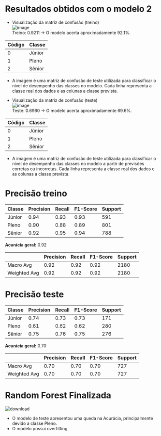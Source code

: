# **Resultados obtidos com o modelo 2**    
- Visualização da matriz de confusão (treino)     
![image](https://github.com/user-attachments/assets/8d24d3b9-b520-4d34-815c-019d6c8f0984)   
Treino: 0.9211 -> O modelo acerta aproximadamente 92.1%.     

| Código | Classe  |
|--------|---------|
| 0      | Júnior  |
| 1      | Pleno   |
| 2      | Sênior  |

- A imagem é uma matriz de confusão de teste utilizada para classificar o nível de desempenho das classes no modelo. Cada linha representa a classe real dos dados e as colunas a classe prevista.

- Visualização da matriz de confusão (teste)    
![image](https://github.com/user-attachments/assets/207b447f-371c-4741-9a57-0f777c19451c)    
Teste: 0.6960 -> O modelo acerta aproximadamente 69.6%.

| Código | Classe  |
|--------|---------|
| 0      | Júnior  |
| 1      | Pleno   |
| 2      | Sênior  |

- A imagem é uma matriz de confusão de teste utilizada para classificar o nível de desempenho das classes no modelo a partir de previsões corretas ou incorretas. Cada linha representa a classe real dos dados e as colunas a classe prevista.

# **Precisão treino**       

| Classe  | Precision | Recall | F1-Score | Support |
|---------|-----------|--------|----------|---------|
| Júnior  | 0.94      | 0.93   | 0.93     | 591     |
| Pleno   | 0.90      | 0.88   | 0.89     | 801     |
| Sênior  | 0.92      | 0.95   | 0.94     | 788     |    

**Acurácia geral:** 0.92 

|             | Precision | Recall | F1-Score | Support |
|-------------|-----------|--------|----------|---------|
| Macro Avg   | 0.92      | 0.92   | 0.92     | 2180    |
| Weighted Avg| 0.92      | 0.92   | 0.92     | 2180    |

# **Precisão teste**  

| Classe  | Precision | Recall | F1-Score | Support |
|---------|-----------|--------|----------|---------|
| Júnior  | 0.74      | 0.73   | 0.73     | 171     |
| Pleno   | 0.61      | 0.62   | 0.62     | 280     |
| Sênior  | 0.75      | 0.76   | 0.75     | 276     |  

**Acurácia geral:** 0.70 

|             | Precision | Recall | F1-Score | Support |
|-------------|-----------|--------|----------|---------|
| Macro Avg   | 0.70      | 0.70   | 0.70     | 727     |
| Weighted Avg| 0.70      | 0.70   | 0.70     | 727     | 

# **Random Forest Finalizada**    
![download](https://github.com/user-attachments/assets/3450692c-f66e-4fac-b857-16d45e43d9b9)   

- O modelo de teste apresentou uma queda na Acurácia, principalmente devido a classe Pleno.   
- O modelo possui overfitting.  
